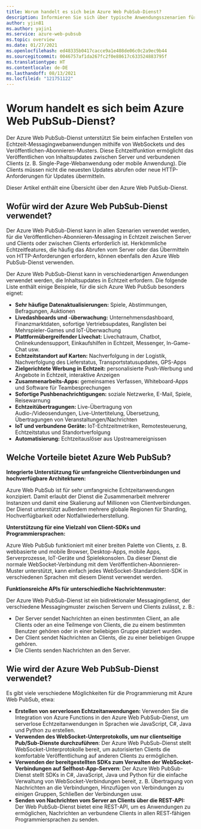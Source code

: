 ```yaml
---
title: Worum handelt es sich beim Azure Web PubSub-Dienst?
description: Informieren Sie sich über typische Anwendungsszenarien für die Verwendung von Azure Web PubSub, und lernen Sie die wichtigsten Vorteile von Azure Web PubSub kennen.
author: yjin81
ms.author: yajin1
ms.service: azure-web-pubsub
ms.topic: overview
ms.date: 01/27/2021
ms.openlocfilehash: ed48335b0417cacce9a1e408de06c0c2a9ec9b44
ms.sourcegitcommit: 0046757af1da267fc2f0e88617c633524883795f
ms.translationtype: HT
ms.contentlocale: de-DE
ms.lasthandoff: 08/13/2021
ms.locfileid: "121751122"
---
```

# <a name="what-is-azure-web-pubsub-service"></a>Worum handelt es sich beim Azure Web PubSub-Dienst? 

Der Azure Web PubSub-Dienst unterstützt Sie beim einfachen Erstellen von Echtzeit-Messagingwebanwendungen mithilfe von WebSockets und des Veröffentlichen-Abonnieren-Musters. Diese Echtzeitfunktion ermöglicht das Veröffentlichen von Inhaltsupdates zwischen Server und verbundenen Clients (z. B. Single-Page-Webanwendung oder mobile Anwendung). Die Clients müssen nicht die neuesten Updates abrufen oder neue HTTP-Anforderungen für Updates übermitteln.

Dieser Artikel enthält eine Übersicht über den Azure Web PubSub-Dienst.

## <a name="what-is-azure-web-pubsub-service-used-for"></a>Wofür wird der Azure Web PubSub-Dienst verwendet?

Der Azure Web PubSub-Dienst kann in allen Szenarien verwendet werden, für die Veröffentlichen-Abonnieren-Messaging in Echtzeit zwischen Server und Clients oder zwischen Clients erforderlich ist. Herkömmliche Echtzeitfeatures, die häufig das Abrufen vom Server oder das Übermitteln von HTTP-Anforderungen erfordern, können ebenfalls den Azure Web PubSub-Dienst verwenden.

Der Azure Web PubSub-Dienst kann in verschiedenartigen Anwendungen verwendet werden, die Inhaltsupdates in Echtzeit erfordern. Die folgende Liste enthält einige Beispiele, für die sich Azure Web PubSub besonders eignet:

* **Sehr häufige Datenaktualisierungen:** Spiele, Abstimmungen, Befragungen, Auktionen
* **Livedashboards und -überwachung:** Unternehmensdashboard, Finanzmarktdaten, sofortige Vertriebsupdates, Ranglisten bei Mehrspieler-Games und IoT-Überwachung
* **Plattformübergreifender Livechat:** Livechatraum, Chatbot, Onlinekundensupport, Einkaufshilfen in Echtzeit, Messenger, In-Game-Chat usw.
* **Echtzeitstandort auf Karten:** Nachverfolgung in der Logistik, Nachverfolgung des Lieferstatus, Transportstatusupdates, GPS-Apps
* **Zielgerichtete Werbung in Echtzeit:** personalisierte Push-Werbung und Angebote in Echtzeit, interaktive Anzeigen
* **Zusammenarbeits-Apps:** gemeinsames Verfassen, Whiteboard-Apps und Software für Teambesprechungen
* **Sofortige Pushbenachrichtigungen:** soziale Netzwerke, E-Mail, Spiele, Reisewarnung
* **Echtzeitübertragungen:** Live-Übertragung von Audio-/Videosendungen, Live-Untertitelung, Übersetzung, Übertragungen von Veranstaltungen/Nachrichten
* **IoT und verbundene Geräte:** IoT-Echtzeitmetriken, Remotesteuerung, Echtzeitstatus und Standortverfolgung
* **Automatisierung:** Echtzeitauslöser aus Upstreamereignissen

## <a name="what-are-the-benefits-using-azure-web-pubsub-service"></a>Welche Vorteile bietet Azure Web PubSub?

**Integrierte Unterstützung für umfangreiche Clientverbindungen und hochverfügbare Architekturen:**

Azure Web PubSub ist für sehr umfangreiche Echtzeitanwendungen konzipiert. Damit erlaubt der Dienst die Zusammenarbeit mehrerer Instanzen und damit eine Skalierung auf Millionen von Clientverbindungen. Der Dienst unterstützt außerdem mehrere globale Regionen für Sharding, Hochverfügbarkeit oder Notfallwiederherstellung.

**Unterstützung für eine Vielzahl von Client-SDKs und Programmiersprachen:**

Azure Web PubSub funktioniert mit einer breiten Palette von Clients, z. B. webbasierte und mobile Browser, Desktop-Apps, mobile Apps, Serverprozesse, IoT-Geräte und Spielekonsolen. Da dieser Dienst die normale WebSocket-Verbindung mit dem Veröffentlichen-Abonnieren-Muster unterstützt, kann einfach jedes WebSocket-Standardclient-SDK in verschiedenen Sprachen mit diesem Dienst verwendet werden. 

**Funktionsreiche APIs für unterschiedliche Nachrichtenmuster:**

Der Azure Web PubSub-Dienst ist ein bidirektionaler Messagingdienst, der verschiedene Messagingmuster zwischen Servern und Clients zulässt, z. B.:

* Der Server sendet Nachrichten an einen bestimmten Client, an alle Clients oder an eine Teilmenge von Clients, die zu einem bestimmten Benutzer gehören oder in einer beliebigen Gruppe platziert wurden. 
* Der Client sendet Nachrichten an Clients, die zu einer beliebigen Gruppe gehören.
* Die Clients senden Nachrichten an den Server.


## <a name="how-to-use-the-azure-web-pubsub-service"></a>Wie wird der Azure Web PubSub-Dienst verwendet?

Es gibt viele verschiedene Möglichkeiten für die Programmierung mit Azure Web PubSub, etwa:

- **Erstellen von serverlosen Echtzeitanwendungen:** Verwenden Sie die Integration von Azure Functions in den Azure Web PubSub-Dienst, um serverlose Echtzeitanwendungen in Sprachen wie JavaScript, C#, Java und Python zu erstellen. 
- **Verwenden des WebSocket-Unterprotokolls, um nur clientseitige Pub/Sub-Dienste durchzuführen**: Der Azure Web PubSub-Dienst stellt WebSocket-Unterprotokolle bereit, um autorisierten Clients die komfortable Veröffentlichung auf anderen Clients zu ermöglichen.
- **Verwenden der bereitgestellten SDKs zum Verwalten der WebSocket-Verbindungen auf Selfhost-App-Servern**: Der Azure Web PubSub-Dienst stellt SDKs in C#, JavaScript, Java und Python für die einfache Verwaltung von WebSocket-Verbindungen bereit, z. B. Übertragung von Nachrichten an die Verbindungen, Hinzufügen von Verbindungen zu einigen Gruppen, Schließen der Verbindungen usw.
- **Senden von Nachrichten vom Server an Clients über die REST-API:** Der Web PubSub-Dienst bietet eine REST-API, um es Anwendungen zu ermöglichen, Nachrichten an verbundene Clients in allen REST-fähigen Programmiersprachen zu senden.